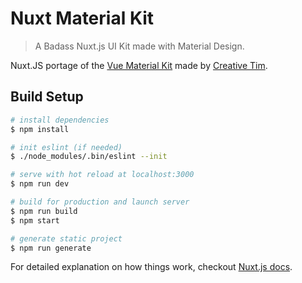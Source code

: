 # Nuxt Material Kit

> A Badass Nuxt.js UI Kit made with Material Design.

Nuxt.JS portage of the [Vue Material Kit](https://www.creative-tim.com/product/vue-material-kit) made by [Creative Tim](https://www.creative-tim.com/).


## Build Setup

```bash
# install dependencies
$ npm install

# init eslint (if needed)
$ ./node_modules/.bin/eslint --init

# serve with hot reload at localhost:3000
$ npm run dev

# build for production and launch server
$ npm run build
$ npm start

# generate static project
$ npm run generate
```

For detailed explanation on how things work, checkout [Nuxt.js docs](https://nuxtjs.org).
